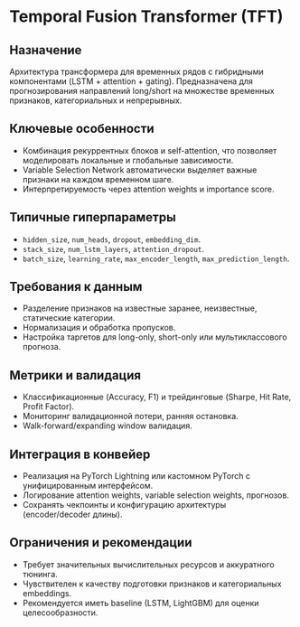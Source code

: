 # Temporal Fusion Transformer (TFT)

## Назначение
Архитектура трансформера для временных рядов с гибридными компонентами (LSTM + attention + gating). Предназначена для прогнозирования направлений long/short на множестве временных признаков, категориальных и непрерывных.

## Ключевые особенности
- Комбинация рекуррентных блоков и self-attention, что позволяет моделировать локальные и глобальные зависимости.
- Variable Selection Network автоматически выделяет важные признаки на каждом временном шаге.
- Интерпретируемость через attention weights и importance score.

## Типичные гиперпараметры
- `hidden_size`, `num_heads`, `dropout`, `embedding_dim`.
- `stack_size`, `num_lstm_layers`, `attention_dropout`.
- `batch_size`, `learning_rate`, `max_encoder_length`, `max_prediction_length`.

## Требования к данным
- Разделение признаков на известные заранее, неизвестные, статические категории.
- Нормализация и обработка пропусков.
- Настройка таргетов для long-only, short-only или мультиклассового прогноза.

## Метрики и валидация
- Классификационные (Accuracy, F1) и трейдинговые (Sharpe, Hit Rate, Profit Factor).
- Мониторинг валидационной потери, ранняя остановка.
- Walk-forward/expanding window валидация.

## Интеграция в конвейер
- Реализация на PyTorch Lightning или кастомном PyTorch с унифицированным интерфейсом.
- Логирование attention weights, variable selection weights, прогнозов.
- Сохранять чекпоинты и конфигурацию архитектуры (encoder/decoder длины).

## Ограничения и рекомендации
- Требует значительных вычислительных ресурсов и аккуратного тюнинга.
- Чувствителен к качеству подготовки признаков и категориальных embeddings.
- Рекомендуется иметь baseline (LSTM, LightGBM) для оценки целесообразности.
